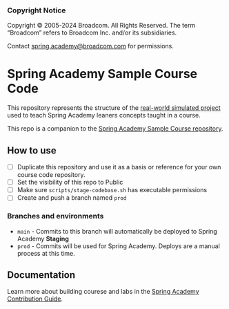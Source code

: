 ### Copyright Notice

Copyright © 2005-2024 Broadcom. All Rights Reserved. The term “Broadcom” refers to Broadcom Inc. and/or its subsidiaries.

Contact spring.academy@broadcom.com for permissions.

# Spring Academy Sample Course Code

This repository represents the structure of the [real-world simulated project](https://github.com/vmware-tanzu-learning/spring-academy/blob/main/docs/lab-authoring-style-guide.md#remember-youre-building-a-real-application) used to teach Spring Academy leaners concepts taught in a course. 

This repo is a companion to the [Spring Academy Sample Course repository](https://github.com/vmware-tanzu-learning/course-spring-academy-sample).

## How to use

- [ ] Duplicate this repository and use it as a basis or reference for your own course code repository.
- [ ] Set the visibility of this repo to Public
- [ ] Make sure `scripts/stage-codebase.sh` has executable permissions
- [ ] Create and push a branch named `prod`

### Branches and environments 

- `main` - Commits to this branch will automatically be deployed to Spring Academy **Staging**
- `prod` - Commits will be used for Spring Academy. Deploys are a manual process at this time. 

## Documentation

Learn more about building courese and labs in the [Spring Academy Contribution Guide](https://github.com/vmware-tanzu-learning/spring-academy/blob/main/CONTRIBUTING.md).

